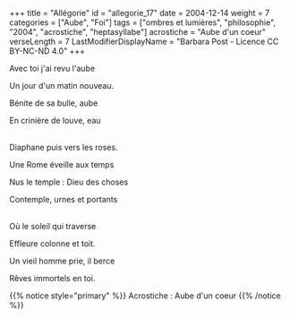 +++
title = "Allégorie"
id = "allegorie_17"
date = 2004-12-14
weight = 7
categories = ["Aube", "Foi"]
tags = ["ombres et lumières", "philosophie", "2004", "acrostiche", "heptasyllabe"]
acrostiche = "Aube d'un coeur"
verseLength = 7
LastModifierDisplayName = "Barbara Post - Licence CC BY-NC-ND 4.0"
+++

Avec toi j'ai revu l'aube

Un jour d'un matin nouveau.

Bénite de sa bulle, aube

En crinière de louve, eau

 \
Diaphane puis vers les roses.

Une Rome éveille aux temps

Nus le temple : Dieu des choses

Contemple, urnes et portants

 \
Où le soleil qui traverse

Effleure colonne et toit.

Un vieil homme prie, il berce

Rêves immortels en toi.

{{% notice style="primary" %}}
Acrostiche : Aube d'un coeur
{{% /notice %}}
